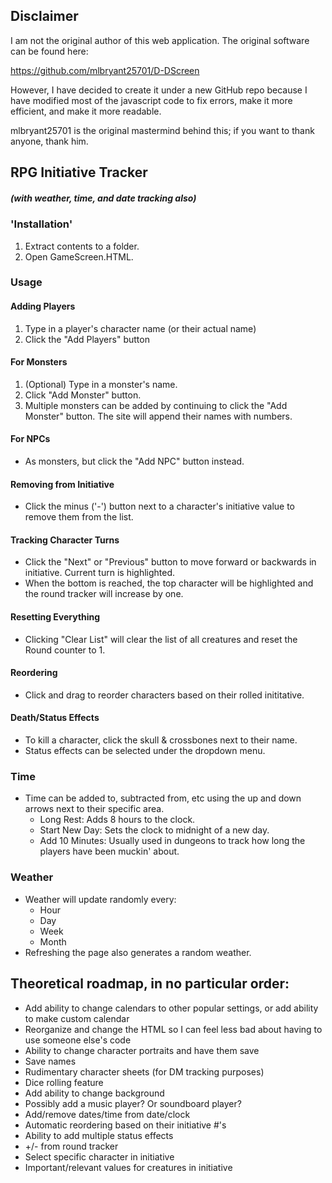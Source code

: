 ## Disclaimer

I am not the original author of this web application. The original software can be found here:

https://github.com/mlbryant25701/D-DScreen

However, I have decided to create it under a new GitHub repo because I have modified most of the javascript code to fix errors, make it more efficient, and make it more readable. 

mlbryant25701 is the original mastermind behind this; if you want to thank anyone, thank him.

## RPG Initiative Tracker
##### (with weather, time, and date tracking also)
### 'Installation'
1. Extract contents to a folder.
2. Open GameScreen.HTML.

### Usage

#### Adding Players

1. Type in a player's character name (or their actual name)
3. Click the "Add Players" button

#### For Monsters
1. (Optional) Type in a monster's name.
2. Click "Add Monster" button.
3. Multiple monsters can be added by continuing to click the "Add Monster" button. The site will append their names with numbers.

#### For NPCs
* As monsters, but click the "Add NPC" button instead.

#### Removing from Initiative
* Click the minus ('-') button next to a character's initiative value to remove them from the list.

#### Tracking Character Turns
* Click the "Next" or "Previous" button to move forward or backwards in initiative. Current turn is highlighted.
* When the bottom is reached, the top character will be highlighted and the round tracker will increase by one.

#### Resetting Everything
* Clicking "Clear List" will clear the list of all creatures and reset the Round counter to 1. 

#### Reordering
*  Click and drag to reorder characters based on their rolled inititative.

#### Death/Status Effects
* To kill a character, click the skull & crossbones next to their name.
* Status effects can be selected under the dropdown menu.

### Time
* Time can be added to, subtracted from, etc using the up and down arrows next to their specific area.
  * Long Rest: Adds 8 hours to the clock.
  * Start New Day: Sets the clock to midnight of a new day.
  * Add 10 Minutes: Usually used in dungeons to track how long the players have been muckin' about.

### Weather
* Weather will update randomly every:
  * Hour
  * Day
  * Week
  * Month
* Refreshing the page also generates a random weather.


## Theoretical roadmap, in no particular order:

* Add ability to change calendars to other popular settings, or add ability to make custom calendar
* Reorganize and change the HTML so I can feel less bad about having to use someone else's code
* Ability to change character portraits and have them save
* Save names
* Rudimentary character sheets (for DM tracking purposes)
* Dice rolling feature
* Add ability to change background
* Possibly add a music player? Or soundboard player?
* Add/remove dates/time from date/clock
* Automatic reordering based on their initiative #'s
* Ability to add multiple status effects
* +/- from round tracker
* Select specific character in initiative
* Important/relevant values for creatures in initiative

